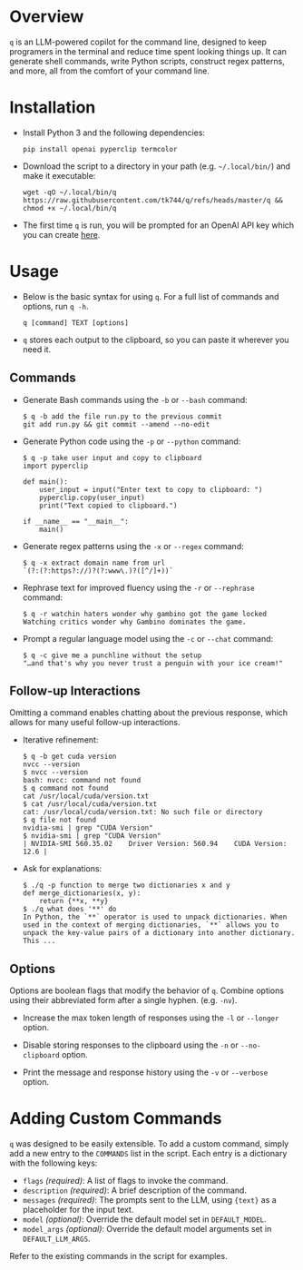 # Overview
`q` is an LLM-powered copilot for the command line, designed to keep programers in the terminal and reduce time spent looking things up. It can generate shell commands, write Python scripts, construct regex patterns, and more, all from the comfort of your command line.

# Installation

- Install Python 3 and the following dependencies:

    ```
    pip install openai pyperclip termcolor
    ```

- Download the script to a directory in your path (e.g. `~/.local/bin/`) and make it executable:

    ```
    wget -qO ~/.local/bin/q https://raw.githubusercontent.com/tk744/q/refs/heads/master/q && chmod +x ~/.local/bin/q
    ```

- The first time `q` is run, you will be prompted for an OpenAI API key which you can create [here](https://platform.openai.com/api-keys).

# Usage

- Below is the basic syntax for using `q`. For a full list of commands and options, run `q -h`.

    ```
    q [command] TEXT [options]
    ```

- `q` stores each output to the clipboard, so you can paste it wherever you need it.

## Commands

- Generate Bash commands using the `-b` or `--bash` command:

    ```
    $ q -b add the file run.py to the previous commit
    git add run.py && git commit --amend --no-edit
    ```

- Generate Python code using the `-p` or `--python` command:

    <!-- ```
    $ q -p fib function as a lambda
    fib = lambda n, a=0, b=1: a if n == 0 else fib(n-1, b, a+b)
    ``` -->

    ```
    $ q -p take user input and copy to clipboard
    import pyperclip

    def main():
        user_input = input("Enter text to copy to clipboard: ")
        pyperclip.copy(user_input)
        print("Text copied to clipboard.")

    if __name__ == "__main__":
        main()
    ```

- Generate regex patterns using the `-x` or `--regex` command:

    ```
    $ q -x extract domain name from url
    `(?:(?:https?://)?(?:www\.)?([^/]+))`
    ```

- Rephrase text for improved fluency using the `-r` or `--rephrase` command:

    ```
    $ q -r watchin haters wonder why gambino got the game locked
    Watching critics wonder why Gambino dominates the game.
    ```

<!-- - Write a professional workplace message using the `-w` or `--workplace` command:

    ```
    $ q -w tell my manager he sucks at his job
    I have some concerns about certain aspects of our workflow and would appreciate discussing ways we can improve our processes. Could we schedule a time to talk about this?
    ``` -->

- Prompt a regular language model using the `-c` or `--chat` command:

    ```
    $ q -c give me a punchline without the setup
    "…and that's why you never trust a penguin with your ice cream!"
    ```

## Follow-up Interactions

Omitting a command enables chatting about the previous response, which allows for many useful follow-up interactions.

- Iterative refinement:

    ```
    $ q -b get cuda version
    nvcc --version
    $ nvcc --version
    bash: nvcc: command not found
    $ q command not found
    cat /usr/local/cuda/version.txt
    $ cat /usr/local/cuda/version.txt
    cat: /usr/local/cuda/version.txt: No such file or directory
    $ q file not found
    nvidia-smi | grep "CUDA Version"
    $ nvidia-smi | grep "CUDA Version"
    | NVIDIA-SMI 560.35.02    Driver Version: 560.94    CUDA Version: 12.6 |
    ```

- Ask for explanations:

    ```
    $ ./q -p function to merge two dictionaries x and y
    def merge_dictionaries(x, y):
        return {**x, **y}
    $ ./q what does '**' do
    In Python, the `**` operator is used to unpack dictionaries. When used in the context of merging dictionaries, `**` allows you to unpack the key-value pairs of a dictionary into another dictionary. This ...
    ```

## Options

Options are boolean flags that modify the behavior of `q`. Combine options using their abbreviated form after a single hyphen. (e.g. `-nv`).

- Increase the max token length of responses using the `-l` or `--longer` option.

- Disable storing responses to the clipboard using the `-n` or `--no-clipboard` option.

- Print the message and response history using the `-v` or `--verbose` option.

# Adding Custom Commands

`q` was designed to be easily extensible. To add a custom command, simply add a new entry to the `COMMANDS` list in the script. Each entry is a dictionary with the following keys:
- `flags` *(required)*: A list of flags to invoke the command.
- `description` *(required)*: A brief description of the command.
- `messages` *(required)*: The prompts sent to the LLM, using `{text}` as a placeholder for the input text.
- `model` *(optional)*: Override the default model set in `DEFAULT_MODEL`.
- `model_args` *(optional)*: Override the default model arguments set in `DEFAULT_LLM_ARGS`.

Refer to the existing commands in the script for examples.
